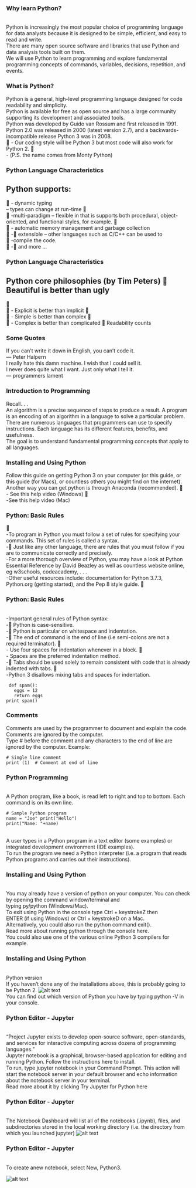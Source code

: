 ### Why learn Python?
<br>Python is increasingly the most popular choice of programming language for data analysts because it is designed to be simple, efficient, and easy to read and write.
<br>There are many open source software and libraries that use Python and data analysis tools built on them.
<br>We will use Python to learn programming and explore fundamental programming concepts of commands, variables, decisions, repetition, and events.
 
 ### What is Python?
Python is a general, high-level programming language designed for code readability and simplicity.
<br>Python is available for free as open source and has a large community supporting its development and associated tools.
<br>Python was developed by Guido van Rossum and first released in 1991. Python 2.0 was released in 2000 (latest version 2.7), and a backwards-incompatible release Python 3 was in 2008.
<br>􏰀 - Our coding style will be Python 3 but most code will also work for Python 2.
􏰀 <br>- (P.S. the name comes from Monty Python)

### Python Language Characteristics
## Python supports:
􏰀 - dynamic typing
<br>– types can change at run-time
􏰀 <br>􏰀 -multi-paradigm – flexible in that is supports both procedural, object-oriented, and functional styles, for example.
􏰀<br>􏰀 - automatic memory management and garbage collection
<br>􏰀 -􏰀 extensible – other languages such as C/C++ can be used to
<br>􏰀 -compile the code.
<br>􏰀 -􏰀 and more ...
 

### Python Language Characteristics
## Python core philosophies (by Tim Peters) 􏰀 Beautiful is better than ugly
􏰀<br>􏰀 - Explicit is better than implicit
􏰀<br>􏰀 - Simple is better than complex
􏰀<br>􏰀 - Complex is better than complicated 􏰀 Readability counts
 
###  Some Quotes
If you can’t write it down in English, you can’t code it.
<br>— Peter Halpern
<br>I really hate this damn machine. I wish that I could sell it.
<br>I never does quite what I want. Just only what I tell it.
<br>— programmers lament
 

### Introduction to Programming
Recall. . .
<br>An algorithm is a precise sequence of steps to produce a result. A program is an encoding of an algorithm in a language to solve a particular problem.
<br>There are numerous languages that programmers can use to specify instructions. Each language has its different features, benefits, and usefulness.
<br>The goal is to understand fundamental programming concepts that apply to all languages.

### Installing and Using Python
Follow this guide on getting Python 3 on your computer (or this guide, or this guide (for Macs), or countless others you might find on the internet).
<br>Another way you can get python is through Anaconda (recommended).
􏰀 <br>- See this help video (Windows) 􏰀 <br>-See this help video (Mac)
 

### Python: Basic Rules
􏰀
<br>-To program in Python you must follow a set of rules for specifying your commands. This set of rules is called a syntax.
<br>-􏰀 Just like any other language, there are rules that you must follow if you are to communicate correctly and precisely.
<br>-For a more thorough overview of Python, you may have a look at Python Essential Reference by David Beazley as well as countless website online, eg w3schools, codeacademy, . . .
<br>-Other useful resources include: documentation for Python 3.7.3, Python.org (getting started), and the Pep 8 style guide.
􏰀


### Python: Basic Rules
<br>-Important general rules of Python syntax:
<br>-􏰀 Python is case-sensitive.
<br>-􏰀 Python is particular on whitespace and indentation.
<br>-􏰀 The end of command is the end of line (i.e semi-colons are not a required terminator).
􏰀<br>- Use four spaces for indentation whenever in a block.
􏰀<br>- Spaces are the preferred indentation method.
<br>-􏰀 Tabs should be used solely to remain consistent with code that is already indented with tabs.
􏰀 <br>-Python 3 disallows mixing tabs and spaces for indentation.
```text
 def spam(): 
   eggs = 12
   return eggs
print spam()
```


### Comments
Comments are used by the programmer to document and explain the code. Comments are ignored by the computer.
<br>Type # before the comment and any characters to the end of line are ignored by the computer. Example:
 ``` text
 # Single line comment
 print (1)  # Comment at end of line
 ```

### Python Programming
<br>A Python program, like a book, is read left to right and top to bottom. Each command is on its own line.
```text
# Sample Python program
name = "Joe" print("Hello") 
print("Name: "+name)
```
<br>A user types in a Python program in a text editor (some examples) or integrated development environment (IDE examples).
<br>To run the program we need a Python interpreter (i.e. a program that reads Python programs and carries out their instructions).
 
 ### Installing and Using Python

<br>You may already have a version of python on your computer. You can check by opening the command window/terminal and
<br>typing py/python (Windows/Mac).
<br>To exit using Python in the console type Ctrl + keystrokeZ then
<br>ENTER (if using Windows) or Ctrl + keystrokeD on a Mac.
<br>Alternatively, you could also run the python command exit().
<br>Read more about running python through the console here.
<br>You could also use one of the various online Python 3 compilers for example.
  
### Installing and Using Python
<br>Python version
<br>If you haven’t done any of the installations above, this is probably going to be Python 2.
![alt text](image/pythonshell.png)
<br>You can find out which version of Python you have by typing python -V in your console.
 

### Python Editor - Jupyter
<br>“Project Jupyter exists to develop open-source software, open-standards, and services for interactive computing across dozens of programming languages.”
<br>Jupyter notebook is a graphical, browser-based application for editing and running Python. Follow the instructions here to install.
<br>To run, type jupyter notebook in your Command Prompt. This action will start the notebook server in your default browser
and echo information about the notebook server in your terminal. <br>Read more about it by clicking Try Jupyter for Python here

### Python Editor - Jupyter
<br>The Notebook Dashboard will list all of the notebooks (.ipynb), files, and subdirectories stored in the local working directory (i.e. the directory from which you launched jupyter)
![alt text](image/jnote.png)

### Python Editor - Jupyter
<br>To create anew notebook, select New, Python3.

![alt text](image/jupyter.png)


